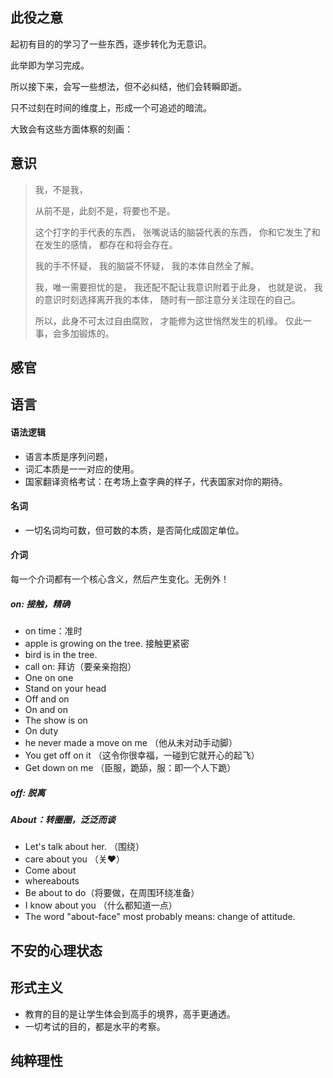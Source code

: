 ## 此役之意

起初有目的的学习了一些东西，逐步转化为无意识。

此举即为学习完成。

所以接下来，会写一些想法，但不必纠结，他们会转瞬即逝。

只不过刻在时间的维度上，形成一个可追述的暗流。

大致会有这些方面体察的刻画：
## 意识
> 我，不是我，
> 
> 从前不是，此刻不是，将要也不是。
> 
> 这个打字的手代表的东西，
> 张嘴说话的脑袋代表的东西，
> 你和它发生了和在发生的感情，
> 都存在和将会存在。
> 
> 我的手不怀疑，
> 我的脑袋不怀疑，
> 我的本体自然全了解。
> 
> 我，唯一需要担忧的是，
> 我还配不配让我意识附着于此身，
> 也就是说，
> 我的意识时刻选择离开我的本体，
> 随时有一部注意分关注现在的自己。
> 
> 所以，此身不可太过自由腐败，
> 才能修为这世悄然发生的机缘。
> 仅此一事，会多加锻炼的。

## 感官
## 语言
#### 语法逻辑
- 语言本质是序列问题，
- 词汇本质是一一对应的使用。
- 国家翻译资格考试：在考场上查字典的样子，代表国家对你的期待。
#### 名词
- 一切名词均可数，但可数的本质，是否简化成固定单位。
#### 介词
每一个介词都有一个核心含义，然后产生变化。无例外！
##### on: 接触，精确
- on time：准时
- apple is growing on the tree. 接触更紧密
- bird is in the tree.
- call on: 拜访（要亲亲抱抱）
- One on one
- Stand on your head
- Off and on
- On and on
- The show is on
- On duty
- he never made a move on me （他从未对动手动脚）
- You get off on it （这令你很幸福，一碰到它就开心的起飞）
- Get down on me （臣服，跪舔，服：即一个人下跪）
##### off: 脱离
##### About：转圈圈，泛泛而谈
- Let's talk about her. （围绕）
- care about you （关❤）
- Come about
- whereabouts
- Be about to do（将要做，在周围环绕准备）
- I know about you （什么都知道一点）
- The word "about-face" most probably means: change of attitude.
## 不安的心理状态

## 形式主义
- 教育的目的是让学生体会到高手的境界，高手更通透。
- 一切考试的目的，都是水平的考察。
## 纯粹理性
